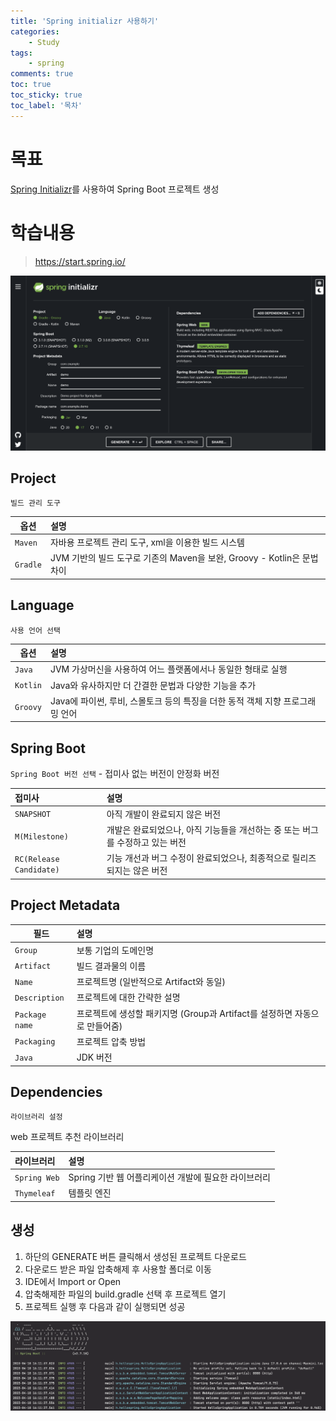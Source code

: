```yaml
---
title: 'Spring initializr 사용하기'
categories:
    - Study
tags:
    - spring
comments: true
toc: true
toc_sticky: true
toc_label: '목차'
---
```


[//]: # (# 목차)

[//]: # (- [목차]&#40;#목차&#41;)

[//]: # (- [목표]&#40;#목표&#41;)

[//]: # (- [학습내용]&#40;#학습내용&#41;)

[//]: # (  - [Project]&#40;#Project&#41;)

[//]: # (  - [Language]&#40;#Language&#41;)

[//]: # (  - [Spring Boot]&#40;#Spring Boot&#41;)

[//]: # (  - [Project Metadata]&#40;#Project Metadata&#41;)

[//]: # (  - [Dependencies]&#40;#Dependencies&#41;)

[//]: # (  - [생성]&#40;#생성&#41;)

# 목표
[Spring Initializr](https://start.spring.io/)를 사용하여 Spring Boot 프로젝트 생성

# 학습내용
>https://start.spring.io/

![spring-init](assets/images/spring-init.png)

## Project
`빌드 관리 도구`

| 옵션                | 설명                                                   |
|-------------------|:-----------------------------------------------------|
| `Maven`           | 자바용 프로젝트 관리 도구, xml을 이용한 빌드 시스템                      |
| `Gradle` | JVM 기반의 빌드 도구로 기존의 Maven을 보완, Groovy - Kotlin은 문법 차이 |

## Language
`사용 언어 선택`

| 옵션       | 설명                                              |
|----------|:------------------------------------------------|
| `Java`   | JVM 가상머신을 사용하여 어느 플랫폼에서나 동일한 형태로 실행             |
| `Kotlin` | Java와 유사하지만 더 간결한 문법과 다양한 기능을 추가                |
| `Groovy` | Java에 파이썬, 루비, 스몰토크 등의 특징을 더한 동적 객체 지향 프로그래밍 언어 |

## Spring Boot
`Spring Boot 버전 선택` - 접미사 없는 버전이 안정화 버전

| 접미사                     | 설명                                              |
|:------------------------|:------------------------------------------------|
| `SNAPSHOT`              | 아직 개발이 완료되지 않은 버전             |
| `M(Milestone)`          | 개발은 완료되었으나, 아직 기능들을 개선하는 중 또는 버그를 수정하고 있는 버전                |
| `RC(Release Candidate)` | 기능 개선과 버그 수정이 완료되었으나, 최종적으로 릴리즈되지는 않은 버전 |

## Project Metadata

| 필드              | 설명                                               |
|----------------|:-------------------------------------------------|
| `Group`        | 보통 기업의 도메인명                                      |
| `Artifact`     | 빌드 결과물의 이름                                       |
| `Name`         | 프로젝트명 (일반적으로 Artifact와 동일)                       |
| `Description`  | 프로젝트에 대한 간략한 설명                                  |
| `Package name` | 프로젝트에 생성할 패키지명 (Group과 Artifact를 설정하면 자동으로 만들어줌) |
| `Packaging`    | 프로젝트 압축 방법                                       |
| `Java`         | JDK 버전                                           |

## Dependencies
`라이브러리 설정`

web 프로젝트 추천 라이브러리

| 라이브러리        | 설명                               |
|:-------------|:---------------------------------|
| `Spring Web` | Spring 기반 웹 어플리케이션 개발에 필요한 라이브러리 |
| `Thymeleaf`  | 템플릿 엔진                           |

## 생성
1. 하단의 GENERATE 버튼 클릭해서 생성된 프로젝트 다운로드
2. 다운로드 받은 파일 압축해제 후 사용할 폴더로 이동
3. IDE에서 Import or Open
4. 압축해제한 파일의 build.gradle 선택 후 프로젝트 열기
5. 프로젝트 실행 후 다음과 같이 실행되면 성공

![spring-run](assets/images/spring-run.png)
